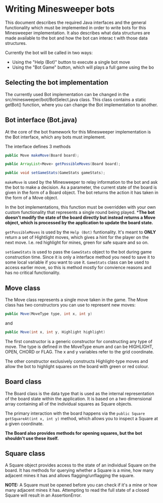 # Writing Minesweeper bots

This document describes the required Java interfaces and the general functionality
which must be implemented in order to write bots for this Minesweeper implementation.
It also describes what data structures are made available to the bot and how the
bot can interac t with those data structures.

Currently the bot will be called in two ways:
- Using the "Help (Bot)" button to execute a single bot move
- Using the "Bot Game" button, which will plays a full game using the bo

## Selecting the bot implementation

The currently used Bot implementation can be changed in the src/minesweeper/bot/BotSelect.java
class. This class contains a static getBot() function, where you can change the
Bot implementation to another.

## Bot interface (Bot.java)

At the core of the bot framework for this Minesweeper implementation is the Bot interface,
which any bots must implement.

The interface defines 3 methods 
```java
public Move makeMove(Board board);

public ArrayList<Move> getPossibleMoves(Board board);

public void setGameStats(GameStats gameStats); 
```
``makeMove`` is used by the Minesweeper to relay information to the bot and ask the bot to make
a decision. As a parameter, the current state of the board is given in the form of a
Board object. The bot returns the action it has taken in the form of a Move object.

In the bot implementations, this function must be overridden with your own custom
functionality that represents a single round being played. ***The bot doesn't modify the
state of the board directly but instead returns a Move object, which is processed
by the application to update the board state.**

``getPossibleMoves`` is used by the ``Help (Bot)`` funtionality. It's meant to **ONLY** return a set of Hightlight moves, 
which gives a hint for the player on the next move. I.e. red highlight for mines, green for safe square and so on.

``setGameStats`` is used to pass the ``GameStats`` object to the bot during game construction time. 
Since it is only a interface method you need to save it to some local variable if you want to use it.
``GameStats`` class can be used to access earlier move, so this is method mostly for convience reasons and has no critical functionality.

## Move class

The Move class represents a single move taken in the game. The Move class has two
constructors you can use to represent new moves:
```java
public Move(MoveType type, int x, int y)
```
and
```java
public Move(int x, int y, Highlight highlight)
```

The first constructor is a generic constructor for constructing any type of move.
The type is defined in the MoveType enum and can be HIGHLIGHT, OPEN, CHORD or FLAG.
The x and y variables refer to the grid coordinate.

The other constructor exclusively constructs Highlight-type moves and allow the bot
to highlight squares on the board with green or red colour.

## Board class

The Board class is the data type that is used as the internal representation of the
board state within the application. It is based on a two dimensional array containing
all of the individual squares as Square objects.

The primary interaction with the board happens via the ```public Square getSquareAt(int x, int y)```
method, which allows you to inspect a Square at a given coordinate.

**The Board also provides methods for opening squares, but the bot shouldn't use these itself.**

## Square class

A Square object provides access to the state of an individual Square on the board.
It has methods for querying whether a Square is a mine, how many adjacent mines it has
and allows flagging/unflagging the square.

**NOTE:** A Square must be opened before you can check if it's a mine or how many adjacent
mines it has. Attempting to read the full state of a closed Square will result in an
AssertionError.
